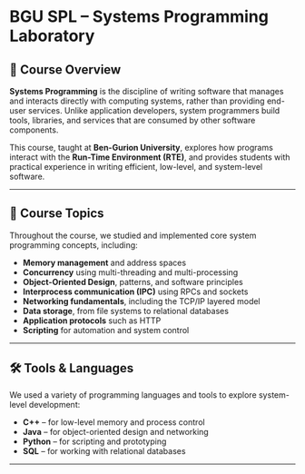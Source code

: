 # BGU SPL – Systems Programming Laboratory

## 📘 Course Overview

**Systems Programming** is the discipline of writing software that manages and interacts directly with computing systems, rather than providing end-user services. Unlike application developers, system programmers build tools, libraries, and services that are consumed by other software components.

This course, taught at **Ben-Gurion University**, explores how programs interact with the **Run-Time Environment (RTE)**, and provides students with practical experience in writing efficient, low-level, and system-level software.

---

## 🎯 Course Topics

Throughout the course, we studied and implemented core system programming concepts, including:

- **Memory management** and address spaces
- **Concurrency** using multi-threading and multi-processing
- **Object-Oriented Design**, patterns, and software principles
- **Interprocess communication (IPC)** using RPCs and sockets
- **Networking fundamentals**, including the TCP/IP layered model
- **Data storage**, from file systems to relational databases
- **Application protocols** such as HTTP
- **Scripting** for automation and system control

---

## 🛠️ Tools & Languages

We used a variety of programming languages and tools to explore system-level development:

- **C++** – for low-level memory and process control
- **Java** – for object-oriented design and networking
- **Python** – for scripting and prototyping
- **SQL** – for working with relational databases

---

